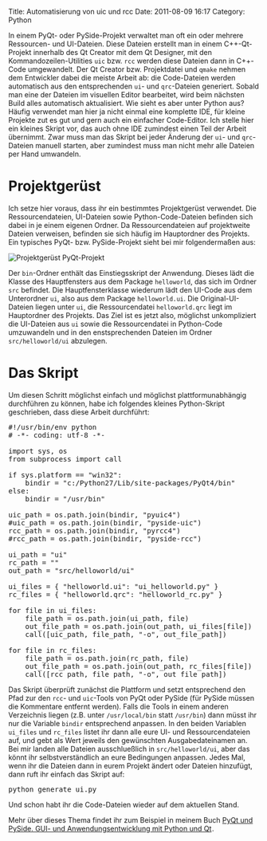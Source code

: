 Title: Automatisierung von uic und rcc
Date: 2011-08-09 16:17
Category: Python

In einem PyQt- oder PySide-Projekt verwaltet man oft ein oder mehrere Ressourcen- und UI-Dateien. Diese Dateien erstellt man in einem C++-Qt-Projekt innerhalb des Qt Creator mit dem Qt Designer, mit den Kommandozeilen-Utilities `uic` bzw. `rcc` werden diese Dateien dann in C++-Code umgewandelt. Der Qt Creator bzw. Projektdatei und `qmake` nehmen dem Entwickler dabei die meiste Arbeit ab: die Code-Dateien werden automatisch aus den entsprechenden `ui`- und `qrc`-Dateien generiert. Sobald man eine der Dateien im visuellen Editor bearbeitet, wird beim nächsten Build alles automatisch aktualisiert. Wie sieht es aber unter Python aus? Häufig verwendet man hier ja nicht einmal eine komplette IDE, für kleine Projekte zut es gut und gern auch ein einfacher Code-Editor. Ich stelle hier ein kleines Skript vor, das auch ohne IDE zumindest einen Teil der Arbeit übernimmt. Zwar muss man das Skript bei jeder Änderung der `ui`- und `qrc`-Dateien manuell starten, aber zumindest muss man nicht mehr alle Dateien per Hand umwandeln.

# Projektgerüst

Ich setze hier voraus, dass ihr ein bestimmtes Projektgerüst verwendet. Die Ressourcendateien, UI-Dateien sowie Python-Code-Dateien befinden sich dabei in je einem eigenen Ordner. Da Ressourcendateien auf projektweite Dateien verweisen, befinden sie sich häufig im Hauptordner des Projekts. Ein typisches PyQt- bzw. PySide-Projekt sieht bei mir folgendermaßen aus:

![Projektgerüst PyQt-Projekt](|filename|../tutorials/11/tut11_1.png)

Der `bin`-Ordner enthält das Einstiegsskript der Anwendung. Dieses lädt die Klasse des Hauptfensters aus dem Package `helloworld`, das sich im Ordner `src` befindet. Die Hauptfensterklasse wiederum lädt den UI-Code aus dem Unterordner `ui`, also aus dem Package `helloworld.ui`. Die Original-UI-Dateien liegen unter `ui`, die Ressourcendatei `helloworld.qrc` liegt im Hauptordner des Projekts. Das Ziel ist es jetzt also, möglichst unkompliziert die UI-Dateien aus `ui` sowie die Ressourcendatei in Python-Code umzuwandeln und in den enstsprechenden Dateien im Ordner `src/helloworld/ui` abzulegen.

# Das Skript

Um diesen Schritt möglichst einfach und möglichst plattformunabhängig durchführen zu können, habe ich folgendes kleines Python-Skript geschrieben, dass diese Arbeit durchführt:

<pre class="brush:python;">
#!/usr/bin/env python
# -*- coding: utf-8 -*-

import sys, os
from subprocess import call

if sys.platform == "win32":
    bindir = "c:/Python27/Lib/site-packages/PyQt4/bin"
else:
    bindir = "/usr/bin"

uic_path = os.path.join(bindir, "pyuic4")
#uic_path = os.path.join(bindir, "pyside-uic")
rcc_path = os.path.join(bindir, "pyrcc4")
#rcc_path = os.path.join(bindir, "pyside-rcc")
    
ui_path = "ui"
rc_path = ""
out_path = "src/helloworld/ui"

ui_files = { "helloworld.ui": "ui_helloworld.py" }
rc_files = { "helloworld.qrc": "helloworld_rc.py" }

for file in ui_files:
    file_path = os.path.join(ui_path, file)
    out_file_path = os.path.join(out_path, ui_files[file])
    call([uic_path, file_path, "-o", out_file_path])
    
for file in rc_files:
    file_path = os.path.join(rc_path, file)
    out_file_path = os.path.join(out_path, rc_files[file])
    call([rcc_path, file_path, "-o", out_file_path])
</pre>

Das Skript überprüft zunächst die Plattform und setzt entsprechend den Pfad zur den `rcc`- und `uic`-Tools von PyQt oder PySide (für PySide müssen die Kommentare entfernt werden). Falls die Tools in einem anderen Verzeichnis liegen (z.B. unter `/usr/local/bin` statt `/usr/bin`) dann müsst ihr nur die Variable `bindir` entsprechend anpassen. In den beiden Variablen `ui_files` und `rc_files` listet ihr dann alle eure UI- und Ressourcendateien auf, und gebt als Wert jeweils den gewünschten Ausgabedateinamen an. Bei mir landen alle Dateien ausschlueßlich in `src/helloworld/ui`, aber das könnt ihr selbstverständlich an eure Bedingungen anpassen. Jedes Mal, wenn ihr die Dateien dann in eurem Projekt ändert oder Dateien hinzufügt, dann ruft ihr einfach das Skript auf:

<pre class="brush:bash;">
python generate_ui.py
</pre>

Und schon habt ihr die Code-Dateien wieder auf dem aktuellen Stand.

Mehr über dieses Thema findet ihr zum Beispiel in meinem Buch <a href="http://www.amazon.de/gp/product/3941841505/ref=as_li_tf_tl?ie=UTF8&camp=1638&creative=6742&creativeASIN=3941841505&linkCode=as2&tag=jsusde-21">PyQt und PySide. GUI- und Anwendungsentwicklung mit Python und Qt</a><img src="http://www.assoc-amazon.de/e/ir?t=jsusde-21&l=as2&o=3&a=3941841505" width="1" height="1" border="0" alt="book cover" style="border:none !important; margin:0px !important;" />.